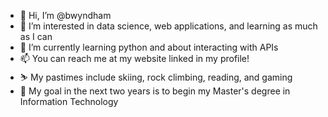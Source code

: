 - 👋 Hi, I’m @bwyndham
- 👀 I’m interested in data science, web applications, and learning as much as I can
- 🌱 I’m currently learning python and about interacting with APIs
- 📫 You can reach me at my website linked in my profile! 
- ⛷️ My pastimes include skiing, rock climbing, reading, and gaming
- 🚀 My goal in the next two years is to begin my Master's degree in Information Technology
